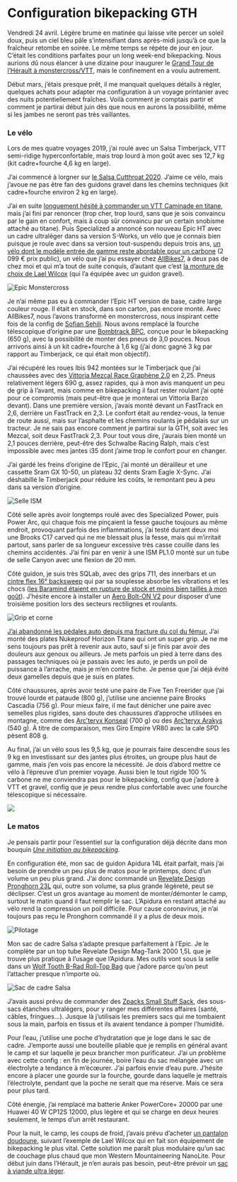 # Configuration bikepacking GTH

Vendredi 24 avril. Légère brume en matinée qui laisse vite percer un soleil doux, puis un ciel bleu pâle s’intensifiant dans après-midi jusqu’à ce que la fraîcheur retombe en soirée. Le même temps se répète de jour en jour. C’était les conditions parfaites pour un long week-end bikepacking. Nous aurions dû nous élancer à une dizaine pour inaugurer le [Grand Tour de l’Hérault à monstercross/VTT](https://tcrouzet.com/tag/gth/), mais le confinement en a voulu autrement.<span id="more-54133"></span>

Début mars, j’étais presque prêt, il me manquait quelques détails à régler, quelques achats pour adapter ma configuration à un voyage printanier avec des nuits potentiellement fraîches. Voilà comment je comptais partir et comment je partirai début juin dès que nous en aurons la possibilité, même si les jambes ne seront pas très vaillantes.

### Le vélo

Lors de mes quatre voyages 2019, j’ai roulé avec un Salsa Timberjack, VTT semi-ridige hyperconfortable, mais trop lourd à mon goût avec ses 12,7 kg (kit cadre+fourche 4,6 kg en large).

J’ai commencé à lorgner sur [le Salsa Cutthroat 2020](https://salsacycles.com/bikes/cutthroat/2020_cutthroat_frameset). J’aime ce vélo, mais j’avoue ne pas être fan des guidons gravel dans les chemins techniques (kit cadre+fourche environ 2 kg en large).

J’ai en suite [longuement hésité à commander un VTT Caminade en titane](https://tcrouzet.com/2019/12/24/bikepacking-ai-je-raison-de-passer-au-titane/), mais j’ai fini par renoncer (trop cher, trop lourd, sans que je sois convaincu par le gain en confort, mais à coup sûr convaincu par un certain snobisme attaché au titane). Puis Specialized a annoncé son nouveau Epic HT avec un cadre ultraléger dans sa version S-Works, un vélo que je connais bien puisque je roule avec dans sa version tout-suspendu depuis trois ans, [un vélo dont le modèle entrée de gamme reste abordable pour un carbone](https://www.specialized.com/fr/fr/epic-hardtail/p/171127?color=264116-171127) (2 099 € prix public), un vélo que j’ai pu essayer chez [AllBikes7](https://www.allbikes7.com/), à deux pas de chez moi et qui m’a tout de suite conquis, d’autant que c’est [la monture de choix de Lael Wilcox](https://theradavist.com/2019/06/lael-wilcoxs-tour-divide-specialized-epic-hardtail/) (qui l’a équipée avec un guidon gravel).

![Epic Monstercross](https://tcrouzet.com/images_tc/2020/04/P1100995.jpeg)

Je n’ai même pas eu à commander l’Epic HT version de base, cadre large couleur rouge. Il était en stock, dans son carton, pas encore monté. Avec AllBikes7, nous l’avons transformé en monstercross, nous inspirant cette fois de la config de [Sofian Sehili](https://eu.huntbikewheels.com/blogs/news/bikecheck-sofians-atlas-mountain-race-niner-air9-rdo). Nous avons remplacé la fourche télescopique d’origine par une [Bombtrack BPC](http://bombtrack.com/parts/forks/bpc-fork/), conçue pour le bikepacking (650 g), avec la possibilité de monter des pneus de 3,0 pouces. Nous arrivons ainsi à un kit cadre+fourche à 1,6 kg (j’ai donc gagné 3 kg par rapport au Timberjack, ce qui était mon objectif).

J’ai récupéré les roues Ibis 942 montées sur le Timberjack que j’ai chaussées avec des [Vittoria Mezcal Race Graphène 2.0](https://www.cycletyres.fr/blog/vittoria-mezcal-race-graphene-2-0-premieres-impressions.html) en 2,25. Pneus relativement légers 690 g, assez rapides, qui à mon avis manquent un peu de grip à l’avant, mais comme en bikepacking il faut rester roulant j’ai opté pour ce compromis (mais peut-être que je monterai un Vittoria Barzo devant). Dans une première version, j’avais monté devant un FastTrack en 2,6, derrière un FastTrack en 2,3. Le confort était au rendez-vous, la tenue de route aussi, mais sur l’asphalte et les chemins roulants je pédalais sur un tracteur. Je ne sais pas encore comment je partirai sur la GTH, soit avec les Mezcal, soit deux FastTrack 2,3. Pour tout vous dire, j’aurais bien monté un 2,1 pouces derrière, peut-être des Schwalbe Racing Ralph, mais c’est impossible avec mes jantes i35 dont j’aime trop le confort pour en changer.

J’ai gardé les freins d’origine de l’Epic, j’ai monté un dérailleur et une cassette Sram GX 10-50, un plateau 32 dents Sram Eagle X-Sync. J’ai déshabillé le Timberjack pour réduire les coûts, le remontant peu à peu dans sa version d’origine.

![Selle ISM](https://tcrouzet.com/images_tc/2020/04/P1100998.jpeg)

Côté selle après avoir longtemps roulé avec des Specialized Power, puis Power Arc, qui chaque fois me pinçaient la fesse gauche toujours au même endroit, provoquant parfois des inflammations, j’ai testé durant deux moi une Brooks C17 carved qui ne me blessait plus la fesse, mais qui m’irritait partout, sans parler de sa longueur excessive très casse couille dans les chemins accidentés. J’ai fini par en venir à une ISM PL1.0 monté sur un tube de selle Canyon avec une flexion de 20 mm.

Côté guidon, je suis très SQLab, avec des grips 711, des innerbars et un [cintre flex 16° backsweep](https://www.sq-lab.com/en/products/handlebars/sqlab-handlebar-311-fl-x-carbon-16.html#attributes) qui par sa souplesse absorbe les vibrations et les chocs ([les Baramind étaient en rupture de stock et moins bien taillés à mon goût](https://www.baramind-bike.com/fr/)). J’hésite encore à installer un [Aero Bolt-ON V2](http://alternativsport.com/accueil/1364-aero-bolt-on-v2.html) pour disposer d’une troisième position lors des secteurs rectilignes et roulants.

![Grip et corne](https://tcrouzet.com/images_tc/2020/04/P1110006.jpeg)

[J’ai abandonné les pédales auto depuis ma fracture du col du fémur.](https://tcrouzet.com/2019/12/08/gravel-vtt-et-bikepacking-pedales-auto-ou-plates/) J’ai monté des plates Nukeproof Horizon Titane qui ont un super grip. Je ne me sens toujours pas prêt à revenir aux auto, sauf si je finis par avoir des douleurs aux genoux ou ailleurs. Je mets parfois un pied à terre dans des passages techniques où je passais avec les auto, je perds un poil de puissance à l’arrache, mais je m’en contre fiche. Je pense que j’ai déjà évité deux gamelles depuis que je suis en plates.

Côté chaussures, après avoir testé une paire de Five Ten Freerider que j’ai trouvé lourde et pataude (800 g), j’utilise une ancienne paire Brooks Cascadia (756 g). Pour mieux faire, il me faut dénicher une paire avec semelles plus rigides, sans doute des chaussures d’approche utilisées en montagne, comme des [Arc’teryx Konseal](https://arcteryx.com/fr/fr/shop/mens/konseal-fl-gtx-shoe) (700 g) ou des [Arc’teryx Arakys](https://arcteryx.com/fr/fr/shop/mens/arakys-approach-shoe) (540 g). À titre de comparaison, mes Giro Empire VR80 avec la cale SPD pèsent 808 g.

Au final, j’ai un vélo sous les 9,5 kg, que je pourrais faire descendre sous les 9 kg en investissant sur des jantes plus étroites, un groupe plus haut de gamme, mais j’en vois pas encore la nécessité. Je dois d’abord mettre ce vélo à l’épreuve d’un premier voyage. Aussi bien le tout rigide 100 % carbone ne me conviendra pas pour le bikepacking, config que j’adore à VTT et gravel, config que je peux rendre plus confortable avec une fourche télescopique si nécessaire.

![](https://docs.google.com/spreadsheets/d/1HX0YBtbU0f_69qpJf-JMsSvjWJncwQESWkm_pyZsllo/edit?usp=sharing)

### Le matos

Je pensais partir pour l’essentiel sur la configuration déjà décrite dans mon bouquin [*Une initiation au bikepacking*](https://tcrouzet.com/une-initiation-au-bikepacking/).

En configuration été, mon sac de guidon Apidura 14L était parfait, mais j’ai besoin de prendre un peu plus de matos pour le printemps, donc d’un volume un peu plus grand. J’ai donc commandé un [Revelate Design Pronghorn 23L](https://www.revelatedesigns.com/index.cfm/store.catalog/handlebar/pronghorn) qui, outre son volume, sa plus grande légèreté, peut se déclipser. C’est un gros avantage au moment de monter/démonter le camp, surtout le matin quand il faut remplir le sac. L’Apidura en restant attaché au vélo rend la compression un poil difficile. Pour cause coronavirus, je n’ai toujours pas reçu le Pronghorn commandé il y a plus de deux mois.

![Pilotage](https://tcrouzet.com/images_tc/2020/04/P1110004.jpeg)

Mon sac de cadre Salsa s’adapte presque parfaitement à l’Epic. Je le complète par un top tube Revelate Design Mag-Tank 2000 1,5L que je trouve plus pratique à l’usage que l’Apidura. Mes outils vont sous la selle dans un [Wolf Tooth B-Rad Roll-Top Bag](https://www.wolftoothcomponents.com/collections/b-rad-system/products/b-rad-roll-top-bag) que j’adore parce qu’on peut l’attacher presque n’importe où.

![Sac de cadre Salsa](https://tcrouzet.com/images_tc/2020/04/P1110002.jpeg)

J’avais aussi prévu de commander des [Zpacks Small Stuff Sack](https://zpacks.com/products/small-stuff-sack), des sous-sacs étanches ultralégers, pour y ranger mes différentes affaires (santé, câbles, fringues…). Jusque là j’utilisais les premiers sacs qui me tombaient sous la main, parfois en tissus et ils avaient tendance à pomper l’humidité.

Pour l’eau, j’utilise une poche d’hydratation que je loge dans le sac de cadre. J’emporte aussi une bouteille pliable que je remplis en général avant le camp et sur laquelle je peux brancher mon purificateur. J’ai un problème avec cette config : en fin de journée, boire l’eau du sac mélangée avec un électrolyte a tendance à m’écœurer. J’ai parfois envie d’eau pure. J’hésite encore à placer une gourde sur la fourche, gourde dans laquelle je mettrais l’électrolyte, pendant que la poche ne serait que ma réserve. Mais ce sera pour plus tard.

Côté énergie, j’ai remplacé ma batterie Anker PowerCore+ 20000 par une Huawei 40 W CP12S 12000, plus légère et qui se charge en deux heures seulement, le temps d’un arrêt restaurant.

Pour la nuit, le camp, les coups de froid, j’avais prévu d’acheter [un pantalon doudoune](https://euro.montbell.com/products/disp.php?cat_id=25044&p_id=2301352&gen_cd=1), suivant l’exemple de Lael Wilcox qui en fait son équipement de bikepacking le plus vital. Cette solution me paraît plus modulaire qu’un sac de couchage plus chaud que mon Western Mountaineering NanoLite. Pour début juin dans l’Hérault, je n’en aurais pas besoin, peut-être prévoir un [sac à viande ultra léger](https://www.maisondelasoie.com/fr/101-drap-de-sac-de-couchage-en-soie-ripstop-cocoon.html).